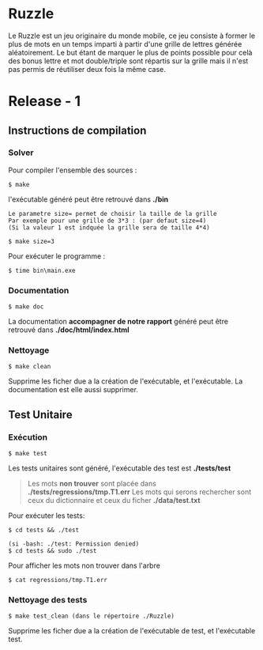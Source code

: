 Ruzzle
==
Le Ruzzle est un jeu originaire du monde mobile, ce jeu consiste à former le plus de mots en un temps imparti à partir
d'une grille de lettres générée aléatoirement.
Le but étant de marquer le plus de points possible pour celà des bonus lettre et mot double/triple sont répartis sur la grille
mais il n'est pas permis de réutiliser deux fois la même case.

# Release - 1

## Instructions de compilation
### Solver
Pour compiler l'ensemble des sources :
```
$ make
```
 l'exécutable généré peut être retrouvé dans **./bin**



	Le parametre size= permet de choisir la taille de la grille
	Par exemple pour une grille de 3*3 : (par defaut size=4)
	(Si la valeur 1 est indquée la grille sera de taille 4*4)
```
$ make size=3
```


Pour exécuter le programme :

```
$ time bin\main.exe
```
### Documentation
```
$ make doc
```
La documentation **accompagner de notre rapport**  généré peut être retrouvé dans **./doc/html/index.html**
### Nettoyage
```
$ make clean
```
 Supprime les ficher due a la création de l'exécutable, et l'exécutable.
La documentation est elle aussi supprimer.

## Test Unitaire
### Exécution
```
$ make test
```
Les tests unitaires sont généré, l'exécutable des test est **./tests/test**
>Les mots **non trouver** sont placée dans **./tests/regressions/tmp.T1.err**
>Les mots qui serons rechercher sont ceux du dictionnaire et ceux du ficher **./data/test.txt**

Pour exécuter les tests:

```
$ cd tests && ./test

(si -bash: ./test: Permission denied)
$ cd tests && sudo ./test
```

Pour afficher les mots non trouver dans l'arbre
```
$ cat regressions/tmp.T1.err
```
### Nettoyage des tests
```
$ make test_clean (dans le répertoire ./Ruzzle)
```
 Supprime les ficher due a la création de l'exécutable de test, et l'exécutable test.
